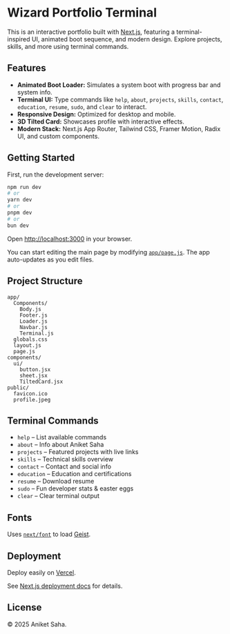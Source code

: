 # Wizard Portfolio Terminal

This is an interactive portfolio built with [Next.js](https://nextjs.org), featuring a terminal-inspired UI, animated boot sequence, and modern design. Explore projects, skills, and more using terminal commands.

## Features

- **Animated Boot Loader:** Simulates a system boot with progress bar and system info.
- **Terminal UI:** Type commands like `help`, `about`, `projects`, `skills`, `contact`, `education`, `resume`, `sudo`, and `clear` to interact.
- **Responsive Design:** Optimized for desktop and mobile.
- **3D Tilted Card:** Showcases profile with interactive effects.
- **Modern Stack:** Next.js App Router, Tailwind CSS, Framer Motion, Radix UI, and custom components.

## Getting Started

First, run the development server:

```bash
npm run dev
# or
yarn dev
# or
pnpm dev
# or
bun dev
```

Open [http://localhost:3000](http://localhost:3000) in your browser.

You can start editing the main page by modifying [`app/page.js`](app/page.js). The app auto-updates as you edit files.

## Project Structure

```
app/
  Components/
    Body.js
    Footer.js
    Loader.js
    Navbar.js
    Terminal.js
  globals.css
  layout.js
  page.js
components/
  ui/
    button.jsx
    sheet.jsx
    TiltedCard.jsx
public/
  favicon.ico
  profile.jpeg
```

## Terminal Commands

- `help` – List available commands
- `about` – Info about Aniket Saha
- `projects` – Featured projects with live links
- `skills` – Technical skills overview
- `contact` – Contact and social info
- `education` – Education and certifications
- `resume` – Download resume
- `sudo` – Fun developer stats & easter eggs
- `clear` – Clear terminal output

## Fonts

Uses [`next/font`](https://nextjs.org/docs/app/building-your-application/optimizing/fonts) to load [Geist](https://vercel.com/font).

## Deployment

Deploy easily on [Vercel](https://vercel.com/new?utm_medium=default-template&filter=next.js&utm_source=create-next-app&utm_campaign=create-next-app-readme).

See [Next.js deployment docs](https://nextjs.org/docs/app/building-your-application/deploying) for details.

## License

© 2025 Aniket Saha.
